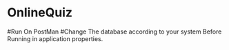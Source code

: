 # OnlineQuiz
#Run On PostMan
#Change The database according to your system Before Running in application properties.
